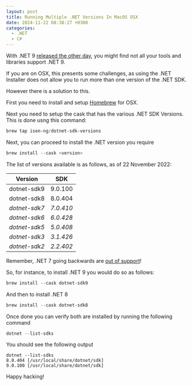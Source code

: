 ```yaml
---
layout: post
title: Running Multiple .NET Versions In MacOS OSX
date: 2024-11-22 08:38:27 +0300
categories:
  - .NET
  - C#
---
```


With .NET 9 [released the other day](https://devblogs.microsoft.com/dotnet/announcing-dotnet-9/), you might find not all your tools and libraries support .NET 9.

If you are on OSX, this presents some challenges, as using the .NET Installer does not allow you to run more than one version of the .NET SDK.

However there is a solution to this.

First you need to install and setup [Homebrew](https://brew.sh) for OSX.

Next you need to setup the cask that has the various .NET SDK Versions. This is done usng this command:

```powershell
brew tap isen-ng/dotnet-sdk-versions
```

Next, you can proceed to install the .NET version you require

```powershell
brew install --cask <version>
```

The list of versions available is as follows, as of 22 November 2022:


| Version | SDK |
|---|---|
| dotnet-sdk9	| 9.0.100 |
| dotnet-sdk8	| 8.0.404 |
| *dotnet-sdk7* |	*7.0.410* |
| *dotnet-sdk6* |	*6.0.428* |
| *dotnet-sdk5* |	*5.0.408* |
| *dotnet-sdk3* |	*3.1.426* |
| *dotnet-sdk2* |	*2.2.402* |

Remember, .NET 7 going backwards are [out of support](https://dotnet.microsoft.com/en-us/platform/support/policy/dotnet-core )!

So, for instance, to install .NET 9 you would do so as follows:

```powershell
brew install --cask dotnet-sdk9
```

And then to install .NET 8

```powershell
brew install --cask dotnet-sdk8
```

Once done you can verify both are installed by running the following command

```powershell
dotnet --list-sdks
```

You should see the following output

```plaintext
dotnet --list-sdks
8.0.404 [/usr/local/share/dotnet/sdk]
9.0.100 [/usr/local/share/dotnet/sdk]
```

Happy hacking!